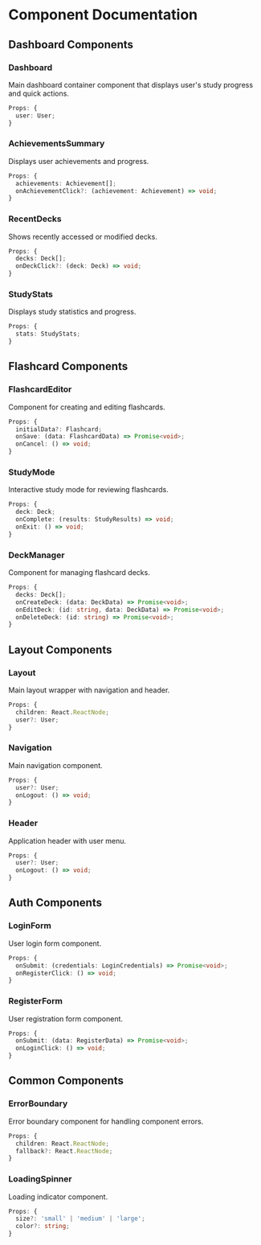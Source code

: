 # Component Documentation

## Dashboard Components

### Dashboard
Main dashboard container component that displays user's study progress and quick actions.
```typescript
Props: {
  user: User;
}
```

### AchievementsSummary
Displays user achievements and progress.
```typescript
Props: {
  achievements: Achievement[];
  onAchievementClick?: (achievement: Achievement) => void;
}
```

### RecentDecks
Shows recently accessed or modified decks.
```typescript
Props: {
  decks: Deck[];
  onDeckClick?: (deck: Deck) => void;
}
```

### StudyStats
Displays study statistics and progress.
```typescript
Props: {
  stats: StudyStats;
}
```

## Flashcard Components

### FlashcardEditor
Component for creating and editing flashcards.
```typescript
Props: {
  initialData?: Flashcard;
  onSave: (data: FlashcardData) => Promise<void>;
  onCancel: () => void;
}
```

### StudyMode
Interactive study mode for reviewing flashcards.
```typescript
Props: {
  deck: Deck;
  onComplete: (results: StudyResults) => void;
  onExit: () => void;
}
```

### DeckManager
Component for managing flashcard decks.
```typescript
Props: {
  decks: Deck[];
  onCreateDeck: (data: DeckData) => Promise<void>;
  onEditDeck: (id: string, data: DeckData) => Promise<void>;
  onDeleteDeck: (id: string) => Promise<void>;
}
```

## Layout Components

### Layout
Main layout wrapper with navigation and header.
```typescript
Props: {
  children: React.ReactNode;
  user?: User;
}
```

### Navigation
Main navigation component.
```typescript
Props: {
  user?: User;
  onLogout: () => void;
}
```

### Header
Application header with user menu.
```typescript
Props: {
  user?: User;
  onLogout: () => void;
}
```

## Auth Components

### LoginForm
User login form component.
```typescript
Props: {
  onSubmit: (credentials: LoginCredentials) => Promise<void>;
  onRegisterClick: () => void;
}
```

### RegisterForm
User registration form component.
```typescript
Props: {
  onSubmit: (data: RegisterData) => Promise<void>;
  onLoginClick: () => void;
}
```

## Common Components

### ErrorBoundary
Error boundary component for handling component errors.
```typescript
Props: {
  children: React.ReactNode;
  fallback?: React.ReactNode;
}
```

### LoadingSpinner
Loading indicator component.
```typescript
Props: {
  size?: 'small' | 'medium' | 'large';
  color?: string;
}
```
